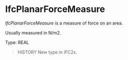 # IfcPlanarForceMeasure

_IfcPlanarForceMeasure_ is a measure of force on an area.

Usually measured in N/m2.

Type: REAL

> HISTORY New type in IFC2x.
